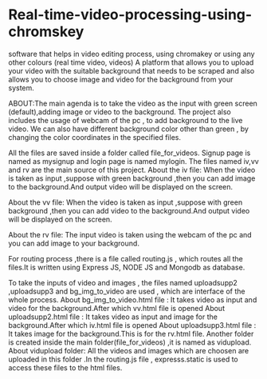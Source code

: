 # Real-time-video-processing-using-chromskey
software that helps in video editing process, using chromakey or using any other colours (real time video, videos)
A platform that allows you to upload your video with the suitable background that needs to be scraped and also allows you to choose image and video for the background from your system.

ABOUT:The main agenda is to take the video as the input with green screen (default),adding image or video to the background. The project also includes the usage of webcam of the pc , to add background to the live video. We can also have different background color other than green , by changing the color coordinates in the specified files.

All the files are saved inside a folder called file_for_videos. Signup page is named as mysignup and login page is named mylogin.
The files named iv,vv and rv are the main source of this project. About the iv file: When the video is taken as input ,suppose with green background ,then you can add image to the background.And output video will be displayed on the screen.

About the vv file: When the video is taken as input ,suppose with green background ,then you can add video to the background.And output video will be displayed on the screen.

About the rv file: The input video is taken using the webcam of the pc and you can add image to your background.

For routing process ,there is a file called routing.js , which routes all the files.It is written using Express JS, NODE JS and Mongodb as database.

To take the inputs of video and images , the files named uploadsupp2 ,uploadsupp3 and bg_img_to_video are used , which are interface of the whole process.
About bg_img_to_video.html file : It takes video as input and video for the background.After which vv.html file is opened
About uploadsupp2.html file : It takes video as input and image for the background.After which iv.html file is opened
About uploadsupp3.html file : It takes image for the background.This is for the rv.html file.
Another folder is created inside the main folder(file_for_videos) ,it is named as vidupload.
About vidupload folder: All the videos and images which are choosen are uploaded in this folder .In the routing.js file , expresss.static is used to access these files to the html files.

